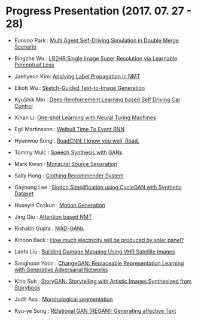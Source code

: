 # Progress Presentation (2017. 07. 27 - 28)

* Eunsoo Park : [Multi Agent Self-Driving Simulation in Double Merge Scenario](https://goo.gl/ER8gzt)

* Bingzhe Wu : [LR2HR:Single Image Super Resolution via Learnable Perceptual Loss](https://goo.gl/Ct1XJG)

* Jaehyeon Kim: [Applying Label Propagation in NMT](https://goo.gl/whAbB1)

* Elliott Wu : [Sketch-Guided Text-to-Image Generation](https://goo.gl/S2JjAn)

* KyuShik Min : [Deep Reinforcement Learning based Self Driving Car Control](https://www.dropbox.com/s/3t4jruqtzgvi4gv/Kyushik_Final.pptx?dl=0)

* Xihan Li: [One-shot Learning with Neural Turing Machines](https://goo.gl/PHBqrs)

* Egil Martinsson : [Weibull Time To Event RNN](https://goo.gl/AeW56M)

* Hyunwoo Song : [RoadCNN: I know you well, Road.](https://goo.gl/hyCxVS)

* Tommy Mulc : [Speech Synthesis with GANs](https://goo.gl/jv3exR)

* Mark Kwon : [Monaural Source Separation](https://goo.gl/aihQ7y)

* Sally Hong : [Clothing Recommender System](https://goo.gl/uZdk56)

* Gayoung Lee : [Sketch Simplification using CycleGAN with Synthetic Dataset](https://goo.gl/cxDnxL)

* Huseyin  Coskun : [Motion Generation](https://goo.gl/TCKXM7)

* Jing Qiu : [Attention based NMT](https://goo.gl/k7BWFC)

* Rishabh Gupta : [MAD-GANs](https://goo.gl/YM62aD) 

* Kihoon Back : [How much electricity will be produced by solar panel?](https://goo.gl/jtFEtM)

* Lanfa Liu : [Building Damage Mapping Using VHR Satellite Images](https://goo.gl/dgbNKM)

* Sanghoon Yoon : [ChangeGAN: Replaceable Representation Learning with Generative Adversarial Networks](https://goo.gl/xDkLda)

* Kiho Suh : [StoryGAN: Storytelling with Artistic Images Synthesized from Storybook](https://goo.gl/ywJ9tT)

* Judit Acs : [Morphological segmentation](https://github.com/juditacs/morph-segmentation/blob/master/notebooks/final_presentation/presentation.ipynb)

* Kyu-ye Song : [RElational GAN (REGAN): Generating affective Text](https://goo.gl/3n1wty)
